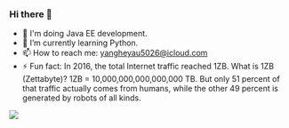 ### Hi there 👋

- 🔭 I'm doing Java EE development.
- 🌱 I’m currently learning Python.
- 📫 How to reach me: yangheyau5026@icloud.com
- ⚡ Fun fact: In 2016, the total Internet traffic reached 1ZB. What is 1ZB (Zettabyte)?  1ZB = 10,000,000,000,000,000 TB. But only 51 percent of that traffic actually comes from humans, while the other 49 percent is generated by robots of all kinds.

![](https://github-readme-stats.vercel.app/api?username=Lightyear-lab&theme=dark)
